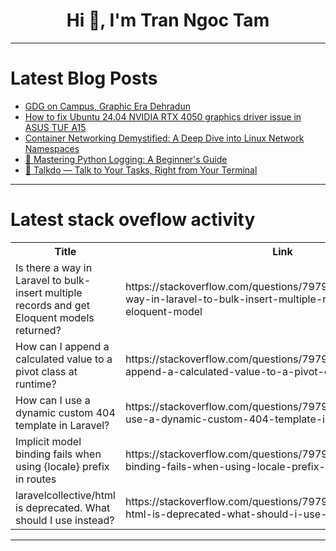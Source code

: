 <h1 align="center">Hi 👋, I'm Tran Ngoc Tam</h1>

---

# Latest Blog Posts 
<!-- BLOG-POST-LIST:START -->
- [GDG on Campus, Graphic Era Dehradun](https://dev.to/gdg-geu/gdg-on-campus-graphic-era-dehradun-570j)
- [How to fix Ubuntu 24.04 NVIDIA RTX 4050 graphics driver issue in ASUS TUF A15](https://dev.to/shaikhalamin/how-to-fix-ubuntu-2404-nvidia-4050-graphics-driver-issue-in-asus-tuf-a15-34ic)
- [Container Networking Demystified: A Deep Dive into Linux Network Namespaces](https://dev.to/ajinkya_singh_2c02bd40423/container-networking-demystified-a-deep-dive-into-linux-network-namespaces-3gll)
- [🐍 Mastering Python Logging: A Beginner&#39;s Guide](https://dev.to/codeneuron/mastering-python-logging-a-beginners-guide-5bai)
- [💬 Talkdo — Talk to Your Tasks, Right from Your Terminal](https://dev.to/vision2030/talkdo-talk-to-your-tasks-right-from-your-terminal-1cip)
<!-- BLOG-POST-LIST:END -->

---

# Latest stack oveflow activity
<table>
  <tr><th>Title</th><th>Link</th></tr>
  <!-- STACKOVERFLOW:START --><tr><td>Is there a way in Laravel to bulk-insert multiple records and get Eloquent models returned?</td><td>https://stackoverflow.com/questions/79799531/is-there-a-way-in-laravel-to-bulk-insert-multiple-records-and-get-eloquent-model</td></tr><tr><td>How can I append a calculated value to a pivot class at runtime?</td><td>https://stackoverflow.com/questions/79799503/how-can-i-append-a-calculated-value-to-a-pivot-class-at-runtime</td></tr><tr><td>How can I use a dynamic custom 404 template in Laravel?</td><td>https://stackoverflow.com/questions/79799427/how-can-i-use-a-dynamic-custom-404-template-in-laravel</td></tr><tr><td>Implicit model binding fails when using {locale} prefix in routes</td><td>https://stackoverflow.com/questions/79799392/implicit-model-binding-fails-when-using-locale-prefix-in-routes</td></tr><tr><td>laravelcollective/html is deprecated. What should I use instead?</td><td>https://stackoverflow.com/questions/79799376/laravelcollective-html-is-deprecated-what-should-i-use-instead</td></tr><!-- STACKOVERFLOW:END -->
</table>

---



